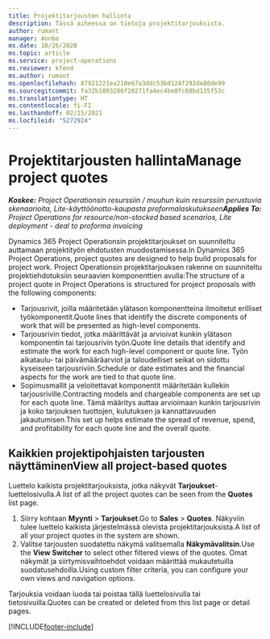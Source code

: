```yaml
---
title: Projektitarjousten hallinta
description: Tässä aiheessa on tietoja projektitarjouksista.
author: rumant
manager: Annbe
ms.date: 10/26/2020
ms.topic: article
ms.service: project-operations
ms.reviewer: kfend
ms.author: rumant
ms.openlocfilehash: 87921221ea210e67a3ddc53bd124f292de80de99
ms.sourcegitcommit: fa32b1893286f20271fa4ec4be8fc68bd135f53c
ms.translationtype: HT
ms.contentlocale: fi-FI
ms.lasthandoff: 02/15/2021
ms.locfileid: "5272924"
---
```

# <a name="manage-project-quotes"></a><span data-ttu-id="1878f-103">Projektitarjousten hallinta</span><span class="sxs-lookup"><span data-stu-id="1878f-103">Manage project quotes</span></span>

<span data-ttu-id="1878f-104">_**Koskee:** Project Operationsin resurssiin / muuhun kuin resurssiin perustuvia skenaarioita, Lite-käyttöönotto-kaupasta proformalaskutukseen_</span><span class="sxs-lookup"><span data-stu-id="1878f-104">_**Applies To:** Project Operations for resource/non-stocked based scenarios, Lite deployment - deal to proforma invoicing_</span></span>

<span data-ttu-id="1878f-105">Dynamics 365 Project Operationsin projektitarjoukset on suunniteltu auttamaan projektityön ehdotusten muodostamisessa.</span><span class="sxs-lookup"><span data-stu-id="1878f-105">In Dynamics 365 Project Operations, project quotes are designed to help build proposals for project work.</span></span> <span data-ttu-id="1878f-106">Project Operationsin projektitarjouksen rakenne on suunniteltu projektiehdotuksiin seuraavien komponenttien avulla:</span><span class="sxs-lookup"><span data-stu-id="1878f-106">The structure of a project quote in Project Operations is structured for project proposals with the following components:</span></span>

  - <span data-ttu-id="1878f-107">Tarjousrivit, joilla määritetään ylätason komponentteina ilmoitetut erilliset työkomponentit.</span><span class="sxs-lookup"><span data-stu-id="1878f-107">Quote lines that identify the discrete components of work that will be presented as high-level components.</span></span>
  - <span data-ttu-id="1878f-108">Tarjousrivin tiedot, jotka määrittävät ja arvioivat kunkin ylätason komponentin tai tarjousrivin työn.</span><span class="sxs-lookup"><span data-stu-id="1878f-108">Quote line details that identify and estimate the work for each high-level component or quote line.</span></span> <span data-ttu-id="1878f-109">Työn aikataulu- tai päivämääräarviot ja taloudelliset seikat on sidottu kyseiseen tarjousriviin.</span><span class="sxs-lookup"><span data-stu-id="1878f-109">Schedule or date estimates and the financial aspects for the work are tied to that quote line.</span></span>
  - <span data-ttu-id="1878f-110">Sopimusmallit ja veloitettavat komponentit määritetään kullekin tarjousriville.</span><span class="sxs-lookup"><span data-stu-id="1878f-110">Contracting models and chargeable components are set up for each quote line.</span></span> <span data-ttu-id="1878f-111">Tämä määritys auttaa arvioimaan kunkin tarjousrivin ja koko tarjouksen tuottojen, kulutuksen ja kannattavuuden jakautumisen.</span><span class="sxs-lookup"><span data-stu-id="1878f-111">This set up helps estimate the spread of revenue, spend, and profitability for each quote line and the overall quote.</span></span>

## <a name="view-all-project-based-quotes"></a><span data-ttu-id="1878f-112">Kaikkien projektipohjaisten tarjousten näyttäminen</span><span class="sxs-lookup"><span data-stu-id="1878f-112">View all project-based quotes</span></span>

<span data-ttu-id="1878f-113">Luettelo kaikista projektitarjouksista, jotka näkyvät **Tarjoukset**-luettelosivulla.</span><span class="sxs-lookup"><span data-stu-id="1878f-113">A list of all the project quotes can be seen from the **Quotes** list page.</span></span> 

1. <span data-ttu-id="1878f-114">Siirry kohtaan **Myynti** > **Tarjoukset**.</span><span class="sxs-lookup"><span data-stu-id="1878f-114">Go to **Sales** > **Quotes**.</span></span> <span data-ttu-id="1878f-115">Näkyviin tulee luettelo kaikista järjestelmässä olevista projektitarjouksista.</span><span class="sxs-lookup"><span data-stu-id="1878f-115">A list of all your project quotes in the system are shown.</span></span> 
2. <span data-ttu-id="1878f-116">Valitse tarjousten suodatettu näkymä valitsemalla **Näkymävalitsin**.</span><span class="sxs-lookup"><span data-stu-id="1878f-116">Use the **View Switcher** to select other filtered views of the quotes.</span></span> <span data-ttu-id="1878f-117">Omat näkymät ja siirtymisvaihtoehdot voidaan määrittää mukautetuilla suodatusehdoilla.</span><span class="sxs-lookup"><span data-stu-id="1878f-117">Using custom filter criteria, you can configure your own views and navigation options.</span></span>

<span data-ttu-id="1878f-118">Tarjouksia voidaan luoda tai poistaa tällä luettelosivulla tai tietosivuilla.</span><span class="sxs-lookup"><span data-stu-id="1878f-118">Quotes can be created or deleted from this list page or detail pages.</span></span>


[!INCLUDE[footer-include](../../includes/footer-banner.md)]